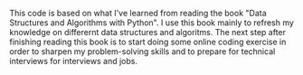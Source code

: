 This code is based on what I've learned from reading the book "Data Structures and Algorithms with Python". I use this book mainly to refresh my knowledge on differernt data structures and algoritms. The next step after finishing reading this book is to start doing some online coding exercise in order to sharpen my problem-solving skills and to prepare for technical interviews for interviews and jobs.
